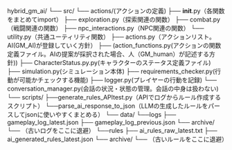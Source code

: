 hybrid_gm_ai/
└── src/
    └── actions/(アクションの定義)
        ├── __init__.py（各関数をまとめてimport）
        ├── exploration.py（探索関連の関数）
        ├── combat.py（戦闘関連の関数）
        ├── npc_interactions.py（NPC関連の関数）
        └── utility.py（共通ユーティリティ関数）
    ├── actions.py（アクションリスト。AI(GM_AI)が登録していく方針）
    ├── (action_functions.py(アクションの関数定義ファイル。AIの提案が採択された場合、人（GM_human）が記述する方針))
    ├── CharacterStatus.py.py(キャラクターのステータス定義ファイル)
    ├── simulation.py(シミュレーション本体)
    ├── requirements_checker.py(行動が可能かチェックする機能)
    ├── logger.py(プレイヤーの行動を記録)
    └── conversation_manager.py(会話の状況・状態の管理。会話の中身は扱わない)
└── scripts/
    ├──generate_rules_APItest.py（APIでログからルール作成するスクリプト）
    └──parse_ai_response_to_json（LLMの生成したルールをパースしてjsonに使いやすくまとめる）
└── data/
    └──logs
        ├── gameplay_log_latest.json
        ├── gameplay_log_previous.json
        └── archive/
            └── （古いログをここに退避）
    └──rules
        ├── ai_rules_raw_latest.txt
        ├── ai_generated_rules_latest.json
        └── archive/
            └── （古いルールをここに退避）